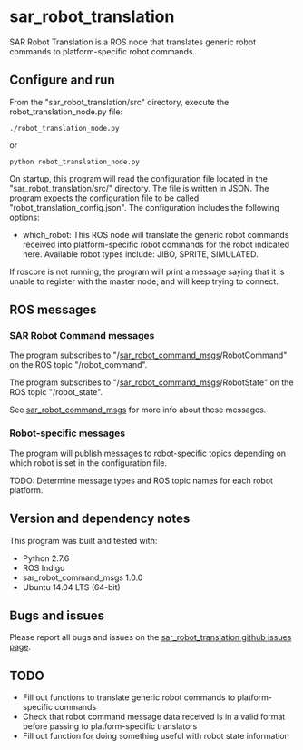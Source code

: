 # sar\_robot\_translation 

SAR Robot Translation is a ROS node that translates generic robot commands to
platform-specific robot commands.

## Configure and run

From the "sar\_robot\_translation/src" directory, execute the
robot\_translation\_node.py file:

`./robot_translation_node.py`

or 

`python robot_translation_node.py`

On startup, this program will read the configuration file located in the
"sar\_robot\_translation/src/" directory. The file is written in JSON. The
program expects the configuration file to be called
"robot\_translation\_config.json". The configuration includes the following
options:

- which\_robot: This ROS node will translate the generic robot commands
  received into platform-specific robot commands for the robot indicated here.
  Available robot types include: JIBO, SPRITE, SIMULATED.

If roscore is not running, the program will print a message saying that it is
unable to register with the master node, and will keep trying to connect.

## ROS messages

### SAR Robot Command messages

The program subscribes to
"/[sar\_robot\_command\_msgs](https://github.com/personal-robots/sar_robot_command_msgs
"sar_robot_command_msgs")/RobotCommand" on the ROS topic "/robot\_command".

The program subscribes to
"/[sar\_robot\_command\_msgs](https://github.com/personal-robots/sar_robot_command_msgs
"sar_robot_command_msgs")/RobotState" on the ROS topic "/robot\_state".

See
[sar\_robot\_command\_msgs](https://github.com/personal-robots/sar_robot_command_msgs
"sar_robot_command_msgs") for more info about these messages.

### Robot-specific messages

The program will publish messages to robot-specific topics depending on which
robot is set in the configuration file. 

TODO: Determine message types and ROS topic names for each robot platform.

## Version and dependency notes

This program was built and tested with:

- Python 2.7.6 
- ROS Indigo
- sar\_robot\_command\_msgs 1.0.0
- Ubuntu 14.04 LTS (64-bit)

## Bugs and issues

Please report all bugs and issues on the [sar\_robot\_translation github issues
page](https://github.com/personal-robots/sar_robot_translation/issues).

## TODO

- Fill out functions to translate generic robot commands to platform-specific
  commands
- Check that robot command message data received is in a valid format before
  passing to platform-specific translators
- Fill out function for doing something useful with robot state information
